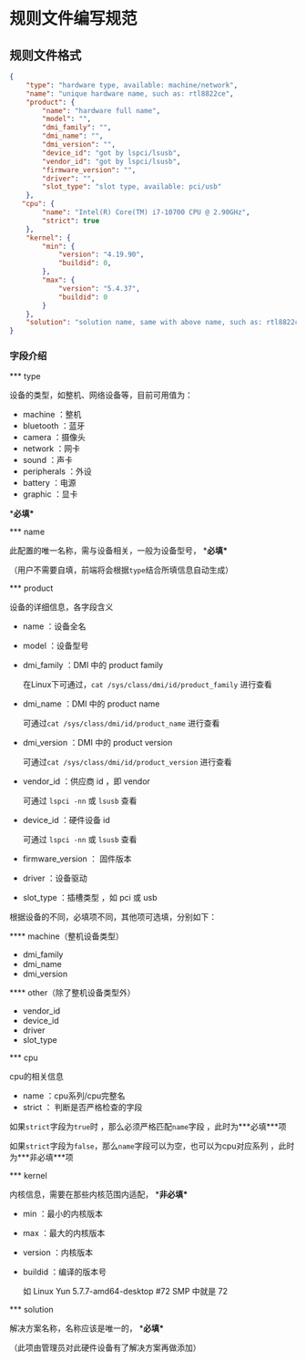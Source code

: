 # 规则文件编写规范

## 规则文件格式

```json
{
    "type": "hardware type, available: machine/network",
    "name": "unique hardware name, such as: rtl8822ce",
    "product": {
        "name": "hardware full name",
        "model": "",
        "dmi_family": "",
        "dmi_name": "",
        "dmi_version": "",
        "device_id": "got by lspci/lsusb",
        "vendor_id": "got by lspci/lsusb",
        "firmware_version": "",
        "driver": "",
        "slot_type": "slot type, available: pci/usb"
    },
   "cpu": {
        "name": "Intel(R) Core(TM) i7-10700 CPU @ 2.90GHz", 
        "strict": true
    },
    "kernel": {
        "min": {
            "version": "4.19.90",
            "buildid": 0,
        },
        "max": {
            "version": "5.4.37",
            "buildid": 0
        }
    },
    "solution": "solution name, same with above name, such as: rtl8822ce"
}
```

### 字段介绍

*** type

设备的类型，如整机、网络设备等，目前可用值为：

- machine  ：整机
- bluetooth ：蓝牙
- camera ：摄像头
- network ：网卡
- sound ：声卡
- peripherals ：外设
- battery ：电源
- graphic ：显卡

***必填\***

*** name

此配置的唯一名称，需与设备相关，一般为设备型号， ***必填\***

（用户不需要自填，前端将会根据`type`结合所填信息自动生成）

*** product

设备的详细信息，各字段含义

- name ：设备全名

- model ：设备型号

- dmi_family ：DMI 中的 product family

  在Linux下可通过，`cat /sys/class/dmi/id/product_family` 进行查看 

- dmi_name ：DMI 中的 product name

  可通过`cat /sys/class/dmi/id/product_name` 进行查看 

- dmi_version ：DMI 中的 product version

  可通过`cat /sys/class/dmi/id/product_version` 进行查看

- vendor_id ：供应商 id ，即 vendor

  可通过 `lspci -nn` 或 `lsusb` 查看

- device_id ：硬件设备 id

  可通过 `lspci -nn` 或 `lsusb` 查看

- firmware_version ： 固件版本

- driver ：设备驱动

- slot_type ：插槽类型 ，如 pci 或 usb

根据设备的不同，必填项不同，其他项可选填，分别如下：

**** machine（整机设备类型）

- dmi_family
- dmi_name
- dmi_version

**** other（除了整机设备类型外）

- vendor_id
- device_id
- driver
- slot_type

*** cpu

cpu的相关信息

- name ：cpu系列/cpu完整名
- strict ： 判断是否严格检查的字段

如果`strict`字段为`true`时 ，那么必须严格匹配`name`字段 ，此时为***必填\***项

如果`strict`字段为`false`，那么`name`字段可以为空，也可以为cpu对应系列 ，此时为***非必填\***项

*** kernel

内核信息，需要在那些内核范围内适配， ***非必填\***

- min ：最小的内核版本

- max ：最大的内核版本

- version ：内核版本

- buildid ：编译的版本号

  如 Linux Yun 5.7.7-amd64-desktop #72 SMP  中就是 72

*** solution

解决方案名称，名称应该是唯一的， ***必填\***

（此项由管理员对此硬件设备有了解决方案再做添加）